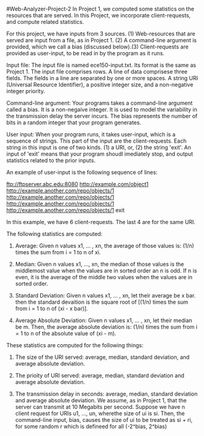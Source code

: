 #Web-Analyzer-Project-2
In Project 1, we computed some statistics on the resources that are served. In this Project, we incorporate client-requests, and compute related statistics.

For this project, we have inputs from 3 sources. (1) Web-resources that are served are input from a file, as in Project 1. (2) A command-line argument is provided, which we call a bias (discussed below).(3) Client-requests are provided as user-input, to be read in by the program as it runs. 

Input file: The input file is named ece150-input.txt. Its format is the same as Project 1. The input file comprises rows. A line of data comprisese three fields. The fields in a line are separated by one or more spaces. A string URI (Universal Resource Identifier), a positive integer size, and a non-negative integer priority.

Command-line argument: Your programs takes a command-line argument called a bias. It is a non-negaive integer. It is used to model the variability in the transmission delay the server incurs. The bias represents the number of bits in a random integer that your program generates. 

User input: When your program runs, it takes user-input, which is a sequence of strings. This part of the input are the client-requests. Each string in this input is one of two kinds. (1) a URI, or, (2) the string 'exit'. An input of 'exit' means that your program shoudl imediately stop, and output statistics related to the prior inputs.

An example of user-input is the following sequence of lines:

ftp://ftpserver.abc.edu:8080 
http://example.com/object1 
http://example.another.com/repo/objects/1
http://example.another.com/repo/objects/1 
http://example.another.com/repo/objects/1 
http://example.another.com/repo/objects/1 
exit 

In this example, we have 6 client-requests. The last 4 are for the same URI.

The following statistics are computed:

1. Average: 
Given n values x1, ... , xn, the average of those values is: (1/n) times the sum from i = 1 to n of xi.

2. Median:
Given n values x1, ..., xn, the median of those values is the middlemost value when the values are in sorted order an n is odd. If n is even, it is the average of the middle two values when the values are in sorted order.

3. Standard Deviation:
Given n values x1, ... , xn, let their average be x bar. then the standard devaition is the square root of [(1/n) times the sum from i = 1 to n of (xi - x bar)].

4. Average Absolute Deviation:
Given n values x1, ... , xn, let their median be m. Then, the average absolute deviation is: (1/n) times the sum from i = 1 to n of the absolute value of (xi - m).

These statistics are computed for the following things:

1. The size of the URI served: average, median, standard deviation, and average absolute deviation.

2. The prioity of URI served: average, median, standard deviation and average absolute deviation.

3. The transmission delay in seconds: average, median, standard deviation and average absolute deviation. We assume, as in Project 1, that the server can transmit at 10 Megabits per second. Suppose we have n client request for URIs u1, ..., un, wherethe size of ui is si. Then, the command-line input, bias, causes the size of ui to be treated as si + ri, for some random r which is defineed for all (-2^bias, 2^bias)





